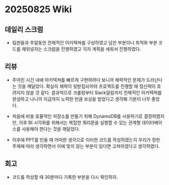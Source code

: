 # 20250825 Wiki

## 데일리 스크럼

- 팀원들과 주말동안 전체적인 아키텍쳐를 구상하였고 남은 부분이나 최적화 부분 코드를 채워넣자는 스크럼을 진행하였고 각자 계획을 세워서 진행하였다.

## 리뷰

- 주어진 시간 내에 아키텍쳐를 빠르게 구현하려다 보니까 체력적인 문제가 드러난다는 것을 깨달았다. 확실히 체력이 뒷받침되어야 프로젝트를 진행할 때 정신력이 흐려지지 않을 것 같다. 결과적으로 크롤링부터 Slack알림까지 전체적인 아키텍쳐를 완성하고 나니까 지금까지 노력한 만큼 보상을 받았다고 생각해 기분이 너무 좋았다.

- 처음에 비용 효율적인 저장소를 만들기 위해 DynamoDB를 사용하기로 결정하였지만, 이후 BI 시각화를 위해서는 복잡한 쿼리문을 실행할 수 있는 관계형 데이터베이스를 사용해야 한다는 것을 깨달았다.

- 이후에 PPT를 만들 때 어떠한 생각으로 이러한 코드를 작성하였는지 우리가 정한 주제에 따라 생각하면서 이에 맞지 않는 부분이 있다면 고쳐야겠다고 생각하였다.

## 회고

- 코드를 작성할 때 30분마다 기록한 부분을 다시 확인하자.